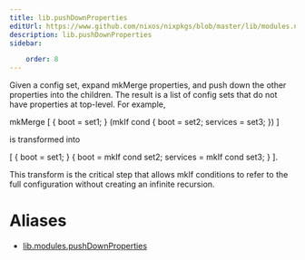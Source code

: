 ```yaml
---
title: lib.pushDownProperties
editUrl: https://www.github.com/nixos/nixpkgs/blob/master/lib/modules.nix#L879C24
description: lib.pushDownProperties
sidebar:

    order: 8
---
```


Given a config set, expand mkMerge properties, and push down the
other properties into the children.  The result is a list of
config sets that do not have properties at top-level.  For
example,

mkMerge [ { boot = set1; } (mkIf cond { boot = set2; services = set3; }) ]

is transformed into

[ { boot = set1; } { boot = mkIf cond set2; services = mkIf cond set3; } ].

This transform is the critical step that allows mkIf conditions
to refer to the full configuration without creating an infinite
recursion.


# Aliases

- [lib.modules.pushDownProperties](/reference/libmodules.pushDownProperties)


